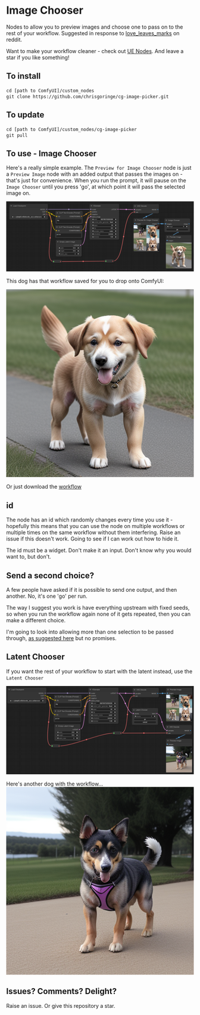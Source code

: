 # Image Chooser

Nodes to allow you to preview images and choose one to pass on to the rest of your workflow. Suggested in response to [love_leaves_marks](https://www.reddit.com/user/Love_Leaves_Marks/) on reddit.

Want to make your workflow cleaner - check out [UE Nodes](https://github.com/chrisgoringe/cg-use-everywhere). And leave a star if you like something!

## To install
```
cd [path to ComfyUI]/custom_nodes
git clone https://github.com/chrisgoringe/cg-image-picker.git
```

## To update
```
cd [path to ComfyUI]/custom_nodes/cg-image-picker
git pull
```

## To use - Image Chooser

Here's a really simple example. The `Preview for Image Chooser` node is just a `Preview Image` node with an added output that passes the images on - that's just for convenience. When you run the prompt, it will pause on the `Image Chooser` until you press 'go', at which point it will pass the selected image on.

![workflow](docs/Screenshot.png)

This dog has that workflow saved for you to drop onto ComfyUI:

![dog](docs/dog.png)

Or just download the [workflow](docs/workflow.json)

## id

The node has an id which randomly changes every time you use it - hopefully this means that you can use the node on multiple workflows or multiple times on the same workflow without them interfering. Raise an issue if this doesn't work. Going to see if I can work out how to hide it.

The id must be a widget. Don't make it an input. Don't know why you would want to, but don't.

## Send a second choice?

A few people have asked if it is possible to send one output, and then another. No, it's one 'go' per run.

The way I suggest you work is have everything upstream with fixed seeds, so when you run the workflow again none of it gets repeated, then you can make a different choice.

I'm going to look into allowing more than one selection to be passed through, [as suggested here](https://github.com/chrisgoringe/cg-image-picker/issues/1) but no promises.

## Latent Chooser

If you want the rest of your workflow to start with the latent instead, use the `Latent Chooser` 

![workflow](docs/Screenshot%20latent.png)

Here's another dog with the workflow... ![dog](docs/latent%20choice.png)

## Issues? Comments? Delight?

Raise an issue. Or give this repository a star.

